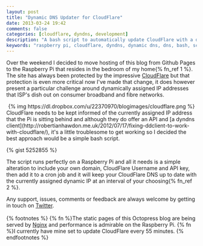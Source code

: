 ```yaml
---
layout: post
title: "Dynamic DNS Updater for CloudFlare"
date: 2013-03-24 19:42
comments: false
categories: [cloudflare, dyndns, development]
description: "A bash script to automatically update CloudFlare with a dynamically assigned IP address"
keywords: "raspberry pi, cloudflare, dyndns, dynamic dns, dns, bash, script, network, static ip, dynamic ip, ip"
---
```

Over the weekend I decided to move hosting of this blog from Github Pages to the Raspberry Pi that resides in the bedroom of my home{% fn_ref 1 %}. The site has always been protected by the impressive [CloudFlare](http://www.cloudflare.com/) but that protection is even more critical now I've made that change, it does however present a particular challenge around dynamically assigned IP addresses that ISP's dish out on consumer broadband and fibre networks.
<!-- more -->
<center>{% img https://dl.dropbox.com/u/22370970/blogimages/cloudflare.png %}</center>
CloudFlare needs to be kept informed of the currently assigned IP address that the Pi is sitting behind and although they do offer an API and [a dyndns client](http://robertianhawdon.me.uk/2012/07/17/fixing-ddclient-to-work-with-cloudflare/), it's a little troublesome to get working so I decided the best approach would be a simple bash script.

{% gist 5252855 %}

The script runs perfectly on a Raspberry Pi and all it needs is a simple alteration to include your own domain, CloudFlare Username and API key, then add it to a cron job and it will keep your CloudFlare DNS up to date with the currently assigned dynamic IP at an interval of your choosing{% fn_ref 2 %}.

Any support, issues, comments or feedback are always welcome by getting in touch on [Twitter](http://twitter.com/macjasp).
<br>
<br>
{% footnotes %}
{% fn %}The static pages of this Octopress blog are being served by [Nginx](http://nginx.org/en/) and performance is admirable on the Raspberry Pi.
{% fn %}I currently have mine set to update CloudFlare every 55 minutes.
{% endfootnotes %}